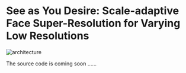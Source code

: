 # See as You Desire: Scale-adaptive Face Super-Resolution for Varying Low Resolutions

![architecture](architecture.png)

The source code is coming soon ……
